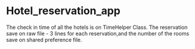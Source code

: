 # Hotel_reservation_app

The check in time of all the hotels is on TimeHelper Class.
The reservation save on raw file - 3 lines for each reservation,and the number of the rooms save on shared preference file.
